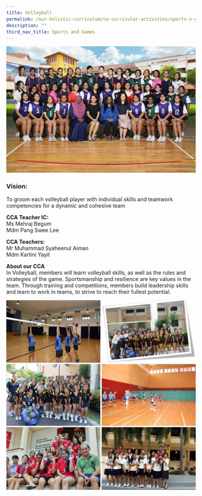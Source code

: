 ```yaml
---
title: Volleyball
permalink: /our-holistic-curriculum/co-curricular-activities/sports-n-games/volleyball
description: ""
third_nav_title: Sports and Games
---
```

![](/images/VOLLEYBALL-Formal.jpg)

### Vision:
To groom each volleyball player with individual skills and teamwork competencies for a dynamic and cohesive team

**CCA Teacher IC:** <br>
Ms Mehraj Begum <br>
Mdm Pang Swee Lee

**CCA Teachers:** <br>
Mr Muhammad Syaheenul Aiman <br>
Mdm Kartini Yayit

**About our CCA** <br>
In Volleyball, members will learn volleyball skills, as well as the rules and strategies of the game. Sportsmanship and resilience are key values in the team. Through training and competitions, members build leadership skills and learn to work in teams, to strive to reach their fullest potential.

![](/images/photo_2022-06-07_16-16-07.jpg)